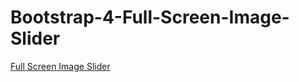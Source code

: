 # Bootstrap-4-Full-Screen-Image-Slider


[Full Screen Image Slider](https://giuseppecagnazzo.github.io/Bootstrap-4-Full-Screen-Image-Slider/)
